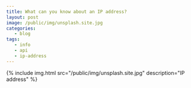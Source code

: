 ```yaml
---
title: What can you know about an IP address?
layout: post
image: /public/img/unsplash.site.jpg
categories:
   - blog
tags:
   - info
   - api
   - ip-address
---
```



{%
include img.html
src="/public/img/unsplash.site.jpg"
description="IP address"
%}

